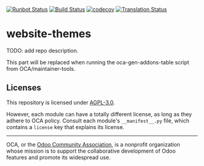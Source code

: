[![Runbot Status](https://runbot.odoo-community.org/runbot/badge/flat/258/14.0.svg)](https://runbot.odoo-community.org/runbot/repo/github-com-oca-website-themes-258)
[![Build Status](https://travis-ci.com/OCA/website-themes.svg?branch=14.0)](https://travis-ci.com/OCA/website-themes)
[![codecov](https://codecov.io/gh/OCA/website-themes/branch/14.0/graph/badge.svg)](https://codecov.io/gh/OCA/website-themes)
[![Translation Status](https://translation.odoo-community.org/widgets/website-themes-14-0/-/svg-badge.svg)](https://translation.odoo-community.org/engage/website-themes-14-0/?utm_source=widget)

<!-- /!\ do not modify above this line -->

# website-themes

TODO: add repo description.

<!-- /!\ do not modify below this line -->

<!-- prettier-ignore-start -->

[//]: # (addons)

This part will be replaced when running the oca-gen-addons-table script from OCA/maintainer-tools.

[//]: # (end addons)

<!-- prettier-ignore-end -->

## Licenses

This repository is licensed under [AGPL-3.0](LICENSE).

However, each module can have a totally different license, as long as they adhere to OCA
policy. Consult each module's `__manifest__.py` file, which contains a `license` key
that explains its license.

----

OCA, or the [Odoo Community Association](http://odoo-community.org/), is a nonprofit
organization whose mission is to support the collaborative development of Odoo features
and promote its widespread use.
